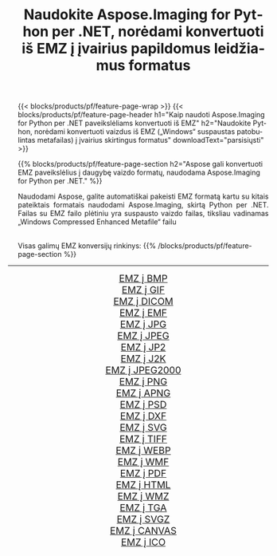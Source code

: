 ﻿---
title: Naudokite Aspose.Imaging for Python per .NET, norėdami konvertuoti iš EMZ į įvairius papildomus leidžiamus formatus 
weight: 3920
url: /lt/python-net/conversion/from/emz 
lang: lt
langdirlevel: 2
locales: zh-hans,ja,it,ru,de,es,fr,nl,id,lt,pl,pt,vi,tr,ko,zh-hant,ar,hi,th,sv,cs,uk,he
description: Galite greitai transformuoti iš EMZ(„Windows“ suspaustas patobulintas metafailas) į įvairius formatus naudodami Aspose.Imaging for Python per .NET.
---

{{< blocks/products/pf/feature-page-wrap >}}
{{< blocks/products/pf/feature-page-header h1="Kaip naudoti Aspose.Imaging for Python per .NET paveikslėliams konvertuoti iš EMZ" h2="Naudokite Python, norėdami konvertuoti vaizdus iš EMZ („Windows“ suspaustas patobulintas metafailas) į įvairius skirtingus formatus" downloadText="parsisiųsti" >}}


{{% blocks/products/pf/feature-page-section  h2="Aspose gali konvertuoti EMZ paveikslėlius į daugybę vaizdo formatų, naudodama Aspose.Imaging for Python per .NET." %}}
<p align=justify>Naudodami Aspose, galite automatiškai pakeisti EMZ formatą kartu su kitais pateiktais formatais naudodami Aspose.Imaging, skirtą Python per .NET. Failas su EMZ failo plėtiniu yra suspausto vaizdo failas, tiksliau vadinamas „Windows Compressed Enhanced Metafile“ failu</p>
<br/>
Visas galimų EMZ konversijų rinkinys:
{{% /blocks/products/pf/feature-page-section %}}
<div class="container-fluid productfamilypage bg-gray">
    <div class="convertypes bg-gray agp-content section">
        <div class="container">
		<hr style="margin-left:-20px;"/>
		<div class="row other-converters" style="gap: 10px;font-size: 19px;text-align:center;">
		    <div class='col-md-2 other-converter remove-lp remove-rp'><a href="/imaging/lt/python-net/conversion/emz-to-bmp" style="padding:15px;">EMZ į BMP</a></div><div class='col-md-2 other-converter remove-lp remove-rp'><a href="/imaging/lt/python-net/conversion/emz-to-gif" style="padding:15px;">EMZ į GIF</a></div><div class='col-md-2 other-converter remove-lp remove-rp'><a href="/imaging/lt/python-net/conversion/emz-to-dicom" style="padding:15px;">EMZ į DICOM</a></div><div class='col-md-2 other-converter remove-lp remove-rp'><a href="/imaging/lt/python-net/conversion/emz-to-emf" style="padding:15px;">EMZ į EMF</a></div><div class='col-md-2 other-converter remove-lp remove-rp'><a href="/imaging/lt/python-net/conversion/emz-to-jpg" style="padding:15px;">EMZ į JPG</a></div><div class='col-md-2 other-converter remove-lp remove-rp'><a href="/imaging/lt/python-net/conversion/emz-to-jpeg" style="padding:15px;">EMZ į JPEG</a></div><div class='col-md-2 other-converter remove-lp remove-rp'><a href="/imaging/lt/python-net/conversion/emz-to-jp2" style="padding:15px;">EMZ į JP2</a></div><div class='col-md-2 other-converter remove-lp remove-rp'><a href="/imaging/lt/python-net/conversion/emz-to-j2k" style="padding:15px;">EMZ į J2K</a></div><div class='col-md-2 other-converter remove-lp remove-rp'><a href="/imaging/lt/python-net/conversion/emz-to-jpeg2000" style="padding:15px;">EMZ į JPEG2000</a></div><div class='col-md-2 other-converter remove-lp remove-rp'><a href="/imaging/lt/python-net/conversion/emz-to-png" style="padding:15px;">EMZ į PNG</a></div><div class='col-md-2 other-converter remove-lp remove-rp'><a href="/imaging/lt/python-net/conversion/emz-to-apng" style="padding:15px;">EMZ į APNG</a></div><div class='col-md-2 other-converter remove-lp remove-rp'><a href="/imaging/lt/python-net/conversion/emz-to-psd" style="padding:15px;">EMZ į PSD</a></div><div class='col-md-2 other-converter remove-lp remove-rp'><a href="/imaging/lt/python-net/conversion/emz-to-dxf" style="padding:15px;">EMZ į DXF</a></div><div class='col-md-2 other-converter remove-lp remove-rp'><a href="/imaging/lt/python-net/conversion/emz-to-svg" style="padding:15px;">EMZ į SVG</a></div><div class='col-md-2 other-converter remove-lp remove-rp'><a href="/imaging/lt/python-net/conversion/emz-to-tiff" style="padding:15px;">EMZ į TIFF</a></div><div class='col-md-2 other-converter remove-lp remove-rp'><a href="/imaging/lt/python-net/conversion/emz-to-webp" style="padding:15px;">EMZ į WEBP</a></div><div class='col-md-2 other-converter remove-lp remove-rp'><a href="/imaging/lt/python-net/conversion/emz-to-wmf" style="padding:15px;">EMZ į WMF</a></div><div class='col-md-2 other-converter remove-lp remove-rp'><a href="/imaging/lt/python-net/conversion/emz-to-pdf" style="padding:15px;">EMZ į PDF</a></div><div class='col-md-2 other-converter remove-lp remove-rp'><a href="/imaging/lt/python-net/conversion/emz-to-html" style="padding:15px;">EMZ į HTML</a></div><div class='col-md-2 other-converter remove-lp remove-rp'><a href="/imaging/lt/python-net/conversion/emz-to-wmz" style="padding:15px;">EMZ į WMZ</a></div><div class='col-md-2 other-converter remove-lp remove-rp'><a href="/imaging/lt/python-net/conversion/emz-to-tga" style="padding:15px;">EMZ į TGA</a></div><div class='col-md-2 other-converter remove-lp remove-rp'><a href="/imaging/lt/python-net/conversion/emz-to-svgz" style="padding:15px;">EMZ į SVGZ</a></div><div class='col-md-2 other-converter remove-lp remove-rp'><a href="/imaging/lt/python-net/conversion/emz-to-canvas" style="padding:15px;">EMZ į CANVAS</a></div><div class='col-md-2 other-converter remove-lp remove-rp'><a href="/imaging/lt/python-net/conversion/emz-to-ico" style="padding:15px;">EMZ į ICO</a></div>
                </div>
        </div>
    </div>
</div>
<br/>

